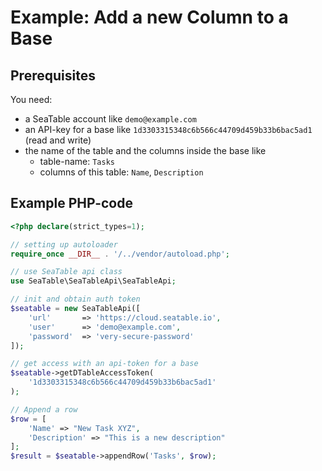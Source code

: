 # Example: Add a new Column to a Base

## Prerequisites

You need:

* a SeaTable account like `demo@example.com`
* an API-key for a base like `1d3303315348c6b566c44709d459b33b6bac5ad1` (read and write)
* the name of the table and the columns inside the base like
  * table-name: `Tasks`
  * columns of this table: `Name`, `Description`

## Example PHP-code

```php
<?php declare(strict_types=1);

// setting up autoloader
require_once __DIR__ . '/../vendor/autoload.php';

// use SeaTable api class
use SeaTable\SeaTableApi\SeaTableApi;

// init and obtain auth token
$seatable = new SeaTableApi([
    'url'       => 'https://cloud.seatable.io',
    'user'      => 'demo@example.com',
    'password'  => 'very-secure-password'
]);

// get access with an api-token for a base
$seatable->getDTableAccessToken(
    '1d3303315348c6b566c44709d459b33b6bac5ad1'
);

// Append a row
$row = [
	'Name' => "New Task XYZ",
	'Description' => "This is a new description"
];
$result = $seatable->appendRow('Tasks', $row);
```
